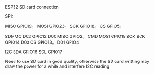 ESP32  SD card connection 

SPI:

MISO  GPIO19。
MOSI  GPIO23。
SCK   GPIO18。
CS    GPIO5。

SDMMC
D02   GPIO12
D00   MISO  GPIO2。
CMD   MOSI  GPIO15
SCK   SCK   GPIO14
D03   CS    GPIO13。
D01   GPIO4

I2C 
SDA  GPIO16
SCL  GPIO17

Need to use SD card in good quality, 
otherwise the SD card writting may draw the power for a while and interfere I2C reading